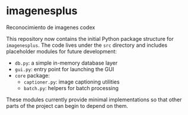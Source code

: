 # imagenesplus

Reconocimiento de imagenes codex

This repository now contains the initial Python package structure for
``imagenesplus``. The code lives under the ``src`` directory and
includes placeholder modules for future development:

- ``db.py``: a simple in-memory database layer
- ``gui.py``: entry point for launching the GUI
- ``core`` package:
  - ``captioner.py``: image captioning utilities
  - ``batch.py``: helpers for batch processing

These modules currently provide minimal implementations so that other
parts of the project can begin to depend on them.
